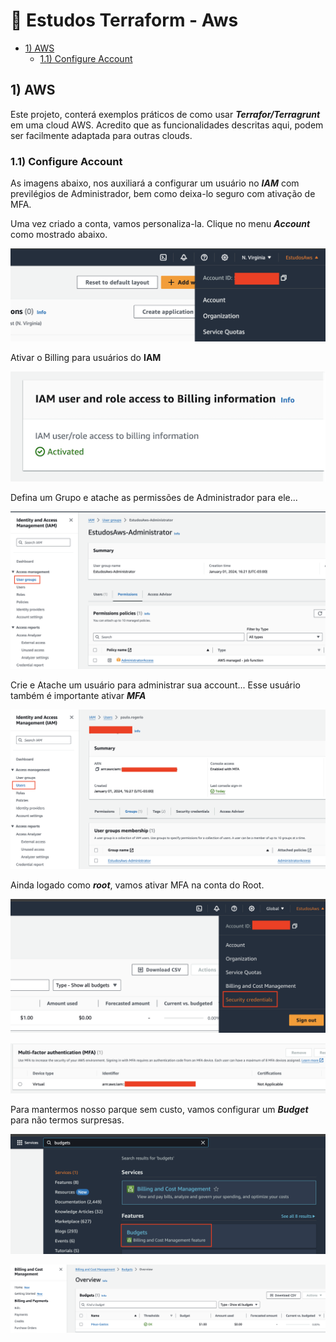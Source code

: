 # 🚀  Estudos Terraform - Aws

- [1) AWS](#1-aws)
  - [1.1) Configure Account](#11-configure-account)

## 1) AWS

Este projeto, conterá exemplos práticos de como usar ***Terrafor/Terragrunt*** em uma cloud AWS. Acredito que as funcionalidades descritas aqui, podem ser facilmente adaptada para outras clouds.

### 1.1) Configure Account

As imagens abaixo, nos auxiliará a configurar um usuário no ***IAM*** com previlégios de Administrador, bem como deixa-lo seguro com ativação de MFA.

Uma vez criado a conta, vamos personaliza-la. Clique no menu ***Account*** como mostrado abaixo.

![alt text](img/root-account/1-Account.png "Root Account")

Ativar o Billing para usuários do **IAM**

![alt text](img/root-account/2-Account.png "Root Account")

Defina um Grupo e atache as permissões de Administrador para ele...

![alt text](img/root-account/3-Account.png "Root Account")

Crie e Atache um usuário para administrar sua account... Esse usuário também é importante ativar ***MFA***

![alt text](img/root-account/4-Account.png "Root Account")

Ainda logado como ***root***, vamos ativar MFA na conta do Root.

![alt text](img/root-account/5-Account.png "Root Account")

![alt text](img/root-account/6-Account.png "Root Account")

Para mantermos nosso parque sem custo, vamos configurar um ***Budget*** para não termos surpresas.

![alt text](img/root-account/7-Account.png "Root Account")

![alt text](img/root-account/8-Account.png "Root Account")
